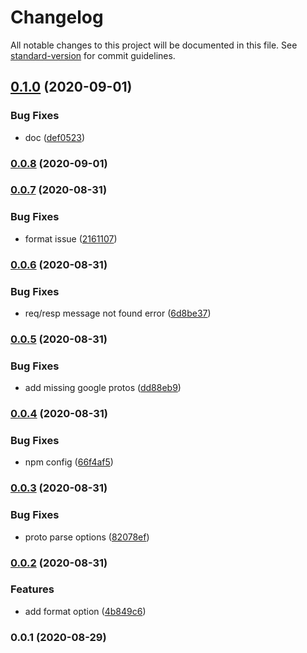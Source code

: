 # Changelog

All notable changes to this project will be documented in this file. See [standard-version](https://github.com/conventional-changelog/standard-version) for commit guidelines.

## [0.1.0](https://github.com/thundernet8/proto-splitter/compare/v0.0.7...v0.1.0) (2020-09-01)


### Bug Fixes

* doc ([def0523](https://github.com/thundernet8/proto-splitter/commit/def0523acd6433868cb0e894598321174ca24c7a))

### [0.0.8](https://github.com/thundernet8/proto-splitter/compare/v0.0.7...v0.0.8) (2020-09-01)

### [0.0.7](https://github.com/thundernet8/proto-splitter/compare/v0.0.6...v0.0.7) (2020-08-31)


### Bug Fixes

* format issue ([2161107](https://github.com/thundernet8/proto-splitter/commit/21611077e223a9cdfc52ca615cbbcf01c59fa00d))

### [0.0.6](https://github.com/thundernet8/proto-splitter/compare/v0.0.5...v0.0.6) (2020-08-31)


### Bug Fixes

* req/resp message not found error ([6d8be37](https://github.com/thundernet8/proto-splitter/commit/6d8be378a6e3b593b354615aa5e132e7a03043f8))

### [0.0.5](https://github.com/thundernet8/proto-splitter/compare/v0.0.4...v0.0.5) (2020-08-31)


### Bug Fixes

* add missing google protos ([dd88eb9](https://github.com/thundernet8/proto-splitter/commit/dd88eb9ce6a8bbcf05dd8f6486f3fcbbff18456d))

### [0.0.4](https://github.com/thundernet8/proto-splitter/compare/v0.0.3...v0.0.4) (2020-08-31)


### Bug Fixes

* npm config ([66f4af5](https://github.com/thundernet8/proto-splitter/commit/66f4af587b2aceacb3396e579b1e4f33df81b93a))

### [0.0.3](https://github.com/thundernet8/proto-splitter/compare/v0.0.2...v0.0.3) (2020-08-31)


### Bug Fixes

* proto parse options ([82078ef](https://github.com/thundernet8/proto-splitter/commit/82078efa2898c217ad0693586242e3c11f7b6c0b))

### [0.0.2](https://github.com/thundernet8/proto-splitter/compare/v0.0.1...v0.0.2) (2020-08-31)


### Features

* add format option ([4b849c6](https://github.com/thundernet8/proto-splitter/commit/4b849c68fa05ca4ceaf905e8a4863e26318b97b2))

### 0.0.1 (2020-08-29)
